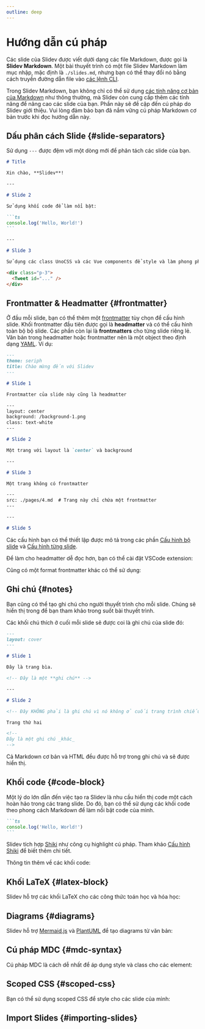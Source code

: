 ```yaml
---
outline: deep
---
```


# Hướng dẫn cú pháp

Các slide của Slidev được viết dưới dạng các file Markdown, được gọi là **Slidev Markdown**. Một bài thuyết trình có một file Slidev Markdown làm mục nhập, mặc định là `./slides.md`, nhưng bạn có thể thay đổi nó bằng cách truyền đường dẫn file vào [các lệnh CLI](../builtin/cli).

Trong Slidev Markdown, bạn không chỉ có thể sử dụng [các tính năng cơ bản của Markdown](https://github.com/adam-p/markdown-here/wiki/Markdown-Cheatsheet) như thông thường, mà Slidev còn cung cấp thêm các tính năng để nâng cao các slide của bạn. Phần này sẽ đề cập đến cú pháp do Slidev giới thiệu. Vui lòng đảm bảo bạn đã nắm vững cú pháp Markdown cơ bản trước khi đọc hướng dẫn này.

## Dấu phân cách Slide {#slide-separators}

Sử dụng `---` được đệm với một dòng mới để phân tách các slide của bạn.

````md {5,15}
# Title

Xin chào, **Slidev**!

---

# Slide 2

Sử dụng khối code để làm nổi bật:

```ts
console.log('Hello, World!')
```

---

# Slide 3

Sử dụng các class UnoCSS và các Vue components để style và làm phong phú các slide của bạn:

<div class="p-3">
  <Tweet id="..." />
</div>
````

## Frontmatter & Headmatter {#frontmatter}

Ở đầu mỗi slide, bạn có thể thêm một [frontmatter](https://jekyllrb.com/docs/front-matter/) tùy chọn để cấu hình slide. Khối frontmatter đầu tiên được gọi là **headmatter** và có thể cấu hình toàn bộ bộ slide. Các phần còn lại là **frontmatters** cho từng slide riêng lẻ. Văn bản trong headmatter hoặc frontmatter nên là một object theo định dạng [YAML](https://www.cloudbees.com/blog/yaml-tutorial-everything-you-need-get-started/). Ví dụ:

<!-- eslint-skip -->

```md {1-4,10-14,26-28}
---
theme: seriph
title: Chào mừng đến với Slidev
---

# Slide 1

Frontmatter của slide này cũng là headmatter

---
layout: center
background: /background-1.png
class: text-white
---

# Slide 2

Một trang với layout là `center` và background

---

# Slide 3

Một trang không có frontmatter

---
src: ./pages/4.md  # Trang này chỉ chứa một frontmatter
---

---

# Slide 5
```

Các cấu hình bạn có thể thiết lập được mô tả trong các phần [Cấu hình bộ slide](/custom/#headmatter) và [Cấu hình từng slide](/custom/#frontmatter).

Để làm cho headmatter dễ đọc hơn, bạn có thể cài đặt VSCode extension:

<LinkCard link="features/vscode-extension" />

Cũng có một format frontmatter khác có thể sử dụng:

<LinkCard link="features/block-frontmatter" />

## Ghi chú {#notes}

Bạn cũng có thể tạo ghi chú cho người thuyết trình cho mỗi slide. Chúng sẽ hiển thị trong <LinkInline link="guide/ui#presenter-mode" /> để bạn tham khảo trong suốt bài thuyết trình.

Các khối chú thích ở cuối mỗi slide sẽ được coi là ghi chú của slide đó:

```md {9,19-21}
---
layout: cover
---

# Slide 1

Đây là trang bìa.

<!-- Đây là một **ghi chú** -->

---

# Slide 2

<!-- Đây KHÔNG phải là ghi chú vì nó không ở cuối trang trình chiếu -->

Trang thứ hai

<!--
Đây là một ghi chú _khác_
-->
```

Cả Markdown cơ bản và HTML đều được hỗ trợ trong ghi chú và sẽ được hiển thị.

<SeeAlso :links="[
  'features/click-marker',
]" />

## Khối code {#code-block}

Một lý do lớn dẫn đến việc tạo ra Slidev là nhu cầu hiển thị code một cách hoàn hảo trong các trang slide. Do đó, bạn có thể sử dụng các khối code theo phong cách Markdown để làm nổi bật code của mình.

````md
```ts
console.log('Hello, World!')
```
````

Slidev tích hợp [Shiki](https://github.com/shikijs/shiki) như công cụ highlight cú pháp. Tham khảo [Cấu hình Shiki](/custom/config-highlighter) để biết thêm chi tiết.

Thông tin thêm về các khối code:

<LinkCard link="features/code-block-line-numbers" />
<LinkCard link="features/code-block-max-height" />
<LinkCard link="features/line-highlighting" />
<LinkCard link="features/monaco-editor" />
<LinkCard link="features/monaco-run" />
<LinkCard link="features/monaco-write" />
<LinkCard link="features/shiki-magic-move" />
<LinkCard link="features/twoslash" />
<LinkCard link="features/import-snippet" />

## Khối LaTeX {#latex-block}

Slidev hỗ trợ các khối LaTeX cho các công thức toán học và hóa học:

<LinkCard link="features/latex" />

## Diagrams {#diagrams}

Slidev hỗ trợ [Mermaid.js](http://mermaid.js.org/) và [PlantUML](https://plantuml.com/) để tạo diagrams từ văn bản:

<LinkCard link="features/mermaid" />
<LinkCard link="features/plantuml" />

## Cú pháp MDC {#mdc-syntax}

Cú pháp MDC là cách dễ nhất để áp dụng style và class cho các element:

<LinkCard link="features/mdc" />

## Scoped CSS {#scoped-css}

Bạn có thể sử dụng scoped CSS để style cho các slide của mình:

<LinkCard link="features/slide-scope-style" />

## Import Slides {#importing-slides}

<LinkCard link="features/importing-slides" />
